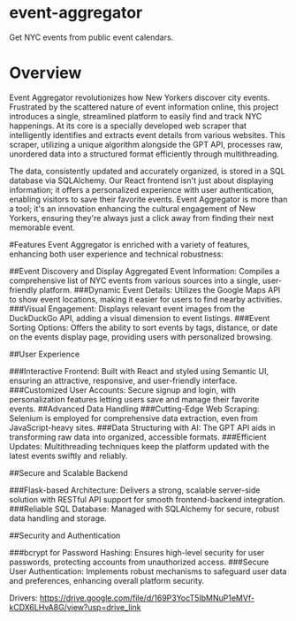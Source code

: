 # event-aggregator
Get NYC events from public event calendars. 

# Overview
Event Aggregator revolutionizes how New Yorkers discover city events. Frustrated by the scattered nature of event information online, this project introduces a single, streamlined platform to easily find and track NYC happenings. At its core is a specially developed web scraper that intelligently identifies and extracts event details from various websites. This scraper, utilizing a unique algorithm alongside the GPT API, processes raw, unordered data into a structured format efficiently through multithreading.

The data, consistently updated and accurately organized, is stored in a SQL database via SQLAlchemy. Our React frontend isn't just about displaying information; it offers a personalized experience with user authentication, enabling visitors to save their favorite events. Event Aggregator is more than a tool; it's an innovation enhancing the cultural engagement of New Yorkers, ensuring they're always just a click away from finding their next memorable event.

#Features
Event Aggregator is enriched with a variety of features, enhancing both user experience and technical robustness:

##Event Discovery and Display
Aggregated Event Information: Compiles a comprehensive list of NYC events from various sources into a single, user-friendly platform.
###Dynamic Event Details: Utilizes the Google Maps API to show event locations, making it easier for users to find nearby activities.
###Visual Engagement: Displays relevant event images from the DuckDuckGo API, adding a visual dimension to event listings.
###Event Sorting Options: Offers the ability to sort events by tags, distance, or date on the events display page, providing users with personalized browsing.

##User Experience

###Interactive Frontend: Built with React and styled using Semantic UI, ensuring an attractive, responsive, and user-friendly interface.
###Customized User Accounts: Secure signup and login, with personalization features letting users save and manage their favorite events.
##Advanced Data Handling
###Cutting-Edge Web Scraping: Selenium is employed for comprehensive data extraction, even from JavaScript-heavy sites.
###Data Structuring with AI: The GPT API aids in transforming raw data into organized, accessible formats.
###Efficient Updates: Multithreading techniques keep the platform updated with the latest events swiftly and reliably.

##Secure and Scalable Backend

###Flask-based Architecture: Delivers a strong, scalable server-side solution with RESTful API support for smooth frontend-backend integration.
###Reliable SQL Database: Managed with SQLAlchemy for secure, robust data handling and storage.

##Security and Authentication

###bcrypt for Password Hashing: Ensures high-level security for user passwords, protecting accounts from unauthorized access.
###Secure User Authentication: Implements robust mechanisms to safeguard user data and preferences, enhancing overall platform security.





Drivers:
https://drive.google.com/file/d/169P3YocT5IbMNuP1eMVf-kCDX6LHvA8G/view?usp=drive_link
